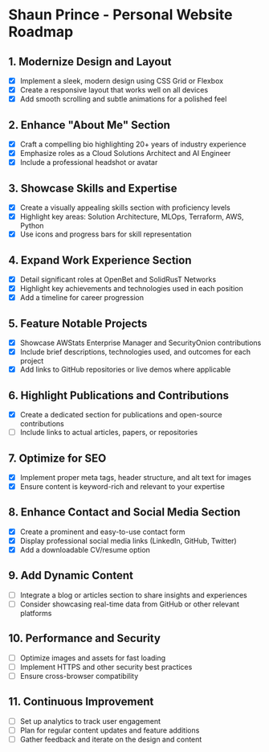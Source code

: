 # Shaun Prince - Personal Website Roadmap

## 1. Modernize Design and Layout
- [x] Implement a sleek, modern design using CSS Grid or Flexbox
- [x] Create a responsive layout that works well on all devices
- [x] Add smooth scrolling and subtle animations for a polished feel

## 2. Enhance "About Me" Section
- [x] Craft a compelling bio highlighting 20+ years of industry experience
- [x] Emphasize roles as a Cloud Solutions Architect and AI Engineer
- [x] Include a professional headshot or avatar

## 3. Showcase Skills and Expertise
- [x] Create a visually appealing skills section with proficiency levels
- [x] Highlight key areas: Solution Architecture, MLOps, Terraform, AWS, Python
- [x] Use icons and progress bars for skill representation

## 4. Expand Work Experience Section
- [x] Detail significant roles at OpenBet and SolidRusT Networks
- [x] Highlight key achievements and technologies used in each position
- [x] Add a timeline for career progression

## 5. Feature Notable Projects
- [x] Showcase AWStats Enterprise Manager and SecurityOnion contributions
- [x] Include brief descriptions, technologies used, and outcomes for each project
- [x] Add links to GitHub repositories or live demos where applicable

## 6. Highlight Publications and Contributions
- [x] Create a dedicated section for publications and open-source contributions
- [ ] Include links to actual articles, papers, or repositories

## 7. Optimize for SEO
- [x] Implement proper meta tags, header structure, and alt text for images
- [x] Ensure content is keyword-rich and relevant to your expertise

## 8. Enhance Contact and Social Media Section
- [x] Create a prominent and easy-to-use contact form
- [x] Display professional social media links (LinkedIn, GitHub, Twitter)
- [x] Add a downloadable CV/resume option

## 9. Add Dynamic Content
- [ ] Integrate a blog or articles section to share insights and experiences
- [ ] Consider showcasing real-time data from GitHub or other relevant platforms

## 10. Performance and Security
- [ ] Optimize images and assets for fast loading
- [ ] Implement HTTPS and other security best practices
- [ ] Ensure cross-browser compatibility

## 11. Continuous Improvement
- [ ] Set up analytics to track user engagement
- [ ] Plan for regular content updates and feature additions
- [ ] Gather feedback and iterate on the design and content